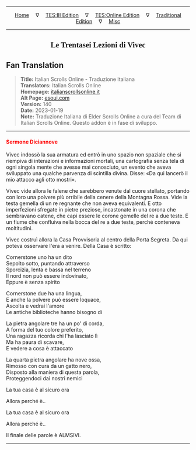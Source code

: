 
---

<!-- Jekyll Page Links -->

<center>
<a href="../../../../../index.html">Home</a>
&emsp;&nabla;&emsp;
<a href="../../../../index-tes3.html">TES:III Edition</a>
&emsp;&nabla;&emsp;
<a href="../../../../index-teso.html">TES:Online Edition</a>
&emsp;&nabla;&emsp;
<a href="../../../../index-traditional.html">Traditional Edition</a>
&emsp;&nabla;&emsp;
<a href="../../../../index-misc.html">Misc</a>
</center>

<!-- Markdown Body Below: -->

---

<center>
<h2><span style="font-family:Georgia">Le Trentasei Lezioni di Vivec</span></h2>
</center>

## Fan Translation

> __Title:__ Italian Scrolls Online - Traduzione Italiana\
> __Translators:__ Italian Scrolls Online\
> __Homepage:__ [italianscrollsonline.it][1]\
> __Alt Page:__ [esoui.com][2]\
> __Version:__ 140\
> __Date:__ 2023-01-19\
> __Note:__ Traduzione Italiana di Elder Scrolls Online a cura del Team di Italian Scrolls Online. Questo addon è in fase di sviluppo.

[1]: http://italianscrollsonline.it/
[2]: https://www.esoui.com/downloads/info2854-ItalianScrollsOnline-TraduzioneItaliana.html

---

#### <span style="color:red">Sermone Diciannove</span>

Vivec indossò la sua armatura ed entrò in uno spazio non spaziale che si riempiva di interazioni e informazioni mortali, una cartografia senza tela di ogni singola mente che avesse mai conosciuto, un evento che aveva sviluppato una qualche parvenza di scintilla divina. Disse: «Da qui lancerò il mio attacco agli otto mostri».

Vivec vide allora le falene che sarebbero venute dal cuore stellato, portando con loro una polvere più orribile della cenere della Montagna Rossa. Vide la testa gemella di un re regnante che non aveva equivalenti. E otto imperfezioni sfregate in pietre preziose, incastonate in una corona che sembravano catene, che capì essere le corone gemelle del re a due teste. E un fiume che confluiva nella bocca del re a due teste, perché conteneva moltitudini.

Vivec costruì allora la Casa Provvisoria al centro della Porta Segreta. Da qui poteva osservare l'era a venire. Della Casa è scritto:

Cornerstone uno ha un dito\
Sepolto sotto, puntando attraverso\
Sporcizia, lenta e bassa nel terreno\
Il nord non può essere indovinato,\
Eppure è senza spirito

Cornerstone due ha una lingua,\
E anche la polvere può essere loquace,\
Ascolta e vedrai l'amore\
Le antiche biblioteche hanno bisogno di

La pietra angolare tre ha un po' di corda,\
A forma del tuo colore preferito,\
Una ragazza ricorda chi l'ha lasciato lì\
Ma ha paura di scavare,\
E vedere a cosa è attaccato

La quarta pietra angolare ha nove ossa,\
Rimosso con cura da un gatto nero,\
Disposto alla maniera di questa parola,\
Proteggendoci dai nostri nemici

La tua casa è al sicuro ora

Allora perché è..

La tua casa è al sicuro ora

Allora perché è..

Il finale delle parole è ALMSIVI.

---
